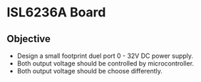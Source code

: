# ISL6236A Board

## Objective
* Design a small footprint duel port 0 - 32V DC power supply.
* Both output voltage should be controlled by microcontroller.
* Both output voltage should be choose differently.

